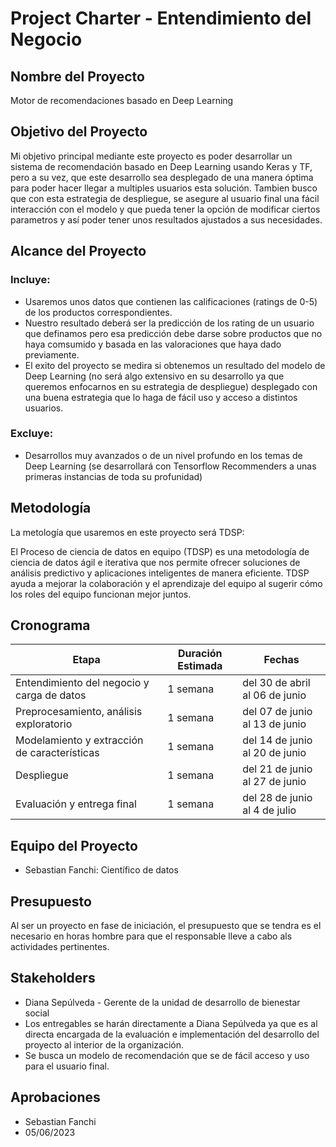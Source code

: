 # Project Charter - Entendimiento del Negocio

## Nombre del Proyecto

Motor de recomendaciones basado en Deep Learning

## Objetivo del Proyecto

Mi objetivo principal mediante este proyecto es poder desarrollar un sistema de recomendación basado en Deep Learning usando Keras y TF, pero a su vez, que este desarrollo sea desplegado de una manera óptima para poder hacer llegar a multiples usuarios esta solución. Tambien busco que con esta estrategia de despliegue, se asegure al usuario final una fácil interacción con el modelo y que pueda tener la opción de modificar ciertos parametros y así poder tener unos resultados ajustados a sus necesidades.

## Alcance del Proyecto

### Incluye:

- Usaremos unos datos que contienen las calificaciones (ratings de 0-5) de los productos correspondientes.
- Nuestro resultado deberá ser la predicción de los rating de un usuario que definamos pero esa predicción debe darse sobre productos que no haya comsumido y basada en las valoraciones que haya dado previamente.
- El exito del proyecto se medira si obtenemos un resultado del modelo de Deep Learning (no será algo extensivo en su desarrollo ya que queremos enfocarnos en su estrategia de despliegue) desplegado con una buena estrategia que lo haga de fácil uso y acceso a distintos usuarios.

### Excluye:

- Desarrollos muy avanzados o de un nivel profundo en los temas de Deep Learning (se desarrollará con Tensorflow Recommenders a unas primeras instancias de toda su profunidad)

## Metodología

La metología que usaremos en este proyecto será TDSP:

El Proceso de ciencia de datos en equipo (TDSP) es una metodología de ciencia de datos ágil e iterativa que nos permite ofrecer soluciones de análisis predictivo y aplicaciones inteligentes de manera eficiente. TDSP ayuda a mejorar la colaboración y el aprendizaje del equipo al sugerir cómo los roles del equipo funcionan mejor juntos.

## Cronograma

| Etapa | Duración Estimada | Fechas |
|------|---------|-------|
| Entendimiento del negocio y carga de datos | 1 semana | del 30 de abril al 06 de junio |
| Preprocesamiento, análisis exploratorio | 1 semana | del 07 de junio al 13 de junio |
| Modelamiento y extracción de características | 1 semana | del 14 de junio al 20 de junio |
| Despliegue | 1 semana | del 21 de junio al 27 de junio |
| Evaluación y entrega final | 1 semana | del 28 de junio al 4 de julio |

## Equipo del Proyecto

- Sebastian Fanchi: Científico de datos

## Presupuesto

Al ser un proyecto en fase de iniciación, el presupuesto que se tendra es el necesario en horas hombre para que el responsable lleve a cabo als actividades pertinentes.

## Stakeholders

- Diana Sepúlveda - Gerente de la unidad de desarrollo de bienestar social
- Los entregables se harán directamente a Diana Sepúlveda ya que es al directa encargada de la evaluación e implementación del desarrollo del proyecto al interior de la organización.
- Se busca un modelo de recomendación que se de fácil acceso y uso para el usuario final.

## Aprobaciones

- Sebastian Fanchi
- 05/06/2023
